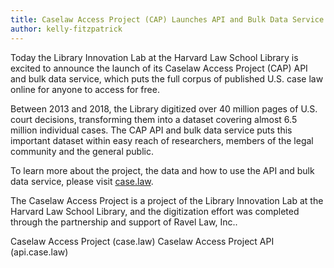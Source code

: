 ```yaml
---
title: Caselaw Access Project (CAP) Launches API and Bulk Data Service
author: kelly-fitzpatrick
---
```

Today the Library Innovation Lab at the Harvard Law School Library is excited to announce the launch of its Caselaw Access Project (CAP) API and bulk data service, which puts the full corpus of published U.S. case law online for anyone to access for free. 

Between 2013 and 2018, the Library digitized over 40 million pages of U.S. court decisions, transforming them into a dataset covering almost 6.5 million individual cases. The CAP API and bulk data service puts this important dataset within easy reach of researchers, members of the legal community and the general public.

To learn more about the project, the data and how to use the API and bulk data service, please visit [case.law](https://case.law/).

The Caselaw Access Project is a project of the Library Innovation Lab at the Harvard Law School Library, and the digitization effort was completed through the partnership and support of Ravel Law, Inc.. 

Caselaw Access Project (case.law)
Caselaw Access Project API (api.case.law)
